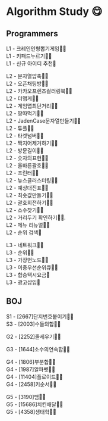 # Algorithm Study 😋
## Programmers
L1 - 크레인인형뽑기게임🧚🐌  
L1 - 키패드누르기🧚🐌   
L1 - 신규 아이디 추천🧚

L2 - 문자열압축🧚🐌  
L2 - 오픈채팅방🧚🐌   
L2 - 카카오프렌즈컬러링북🧚🐌   
L2 - 더맵게🧚🐌   
L2 - 게임맵최단거리🧚🐌   
L2 - 땅따먹기🧚🐌   
L2 - JadenCase문자열만들기🧚🐌   
L2 - 튜플🧚🐌    
L2 - 타겟넘버🧚🐌   
L2 - 짝지어제거하기🧚🐌   
L2 - 방문길이🧚🐌   
L2 - 숫자의표현🧚🐌   
L2 - 올바른괄호🧚🐌   
L2 - 프린터🧚🐌   
L2 - 뉴스클러스터링🧚🐌    
L2 - 예상대진표🧚🐌    
L2 - 최솟값만들기🧚🐌  
L2 - 괄호회전하기🧚🐌    
L2 - 소수찾기🧚🐌    
L2 - 거리두기 확인하기🧚🐌.   
L2 - 메뉴 리뉴얼🧚🐌    
L2 - 순위 검색🧚    

L3 - 네트워크🧚🐌     
L3 - 순위🧚🐌   
L3 - 가장먼노드🧚🐌   
L3 - 이중우선순위큐🧚🐌   
L3 - 합승택시요금🧚   
L3 - 광고삽입🧚  


## BOJ
S1 - [2667]단지번호붙이기🧚🐌   
S3 - [2003]수들의합🧚🐌   
     
G2 - [2252]줄세우기🧚🐌    
       
G3 - [1644]소수의연속합🧚🐌   
   
G4 - [1806]부분합🧚🐌   
G4 - [1987]알파벳🧚🐌   
G4 - [11404]플로이드🧚🐌   
G4 - [2458]키순서🧚🐌   
   
G5 - [3190]뱀🧚🐌   
G5 - [15686]치킨배달🧚🐌  
G5 - [4358]생태학🧚🐌   
